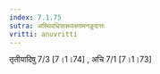```yaml
---
index: 7.1.75
sutra: अस्थिदधिसक्थ्यक्ष्णामनङुदात्तः
vritti: anuvritti
---
```


तृतीयादिषु 7/3 [7।1।74] , अचि 7/1 [7।1।73]